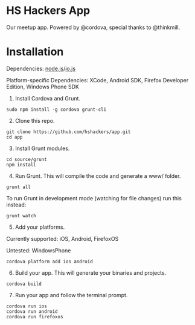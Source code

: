 # HS Hackers App

Our meetup app. Powered by @cordova, special thanks to @thinkmill.

# Installation

Dependencies: [node.js](http://nodejs.org)/[io.js](http://iojs.org)

Platform-specific Dependencies: XCode, Android SDK, Firefox Developer Edition, Windows Phone SDK

1. Install Cordova and Grunt.

  ```
  sudo npm install -g cordova grunt-cli
  ```

2. Clone this repo.

  ```
  git clone https://github.com/hshackers/app.git
  cd app
  ```
  
3. Install Grunt modules.
  
  ```
  cd source/grunt
  npm install
  ```
  
4. Run Grunt. This will compile the code and generate a www/ folder.

  ```
  grunt all
  ```
  
  To run Grunt in development mode (watching for file changes) run this instead:
  
  ```
  grunt watch
  ```
  
5. Add your platforms.
  
  Currently supported: iOS, Android, FirefoxOS
  
  Untested: WindowsPhone
  
  ```
  cordova platform add ios android
  ```
  
6. Build your app. This will generate your binaries and projects.

  ```
  cordova build
  ```
  
7. Run your app and follow the terminal prompt.

  ```
  cordova run ios
  cordova run android
  cordova run firefoxos
  ```
